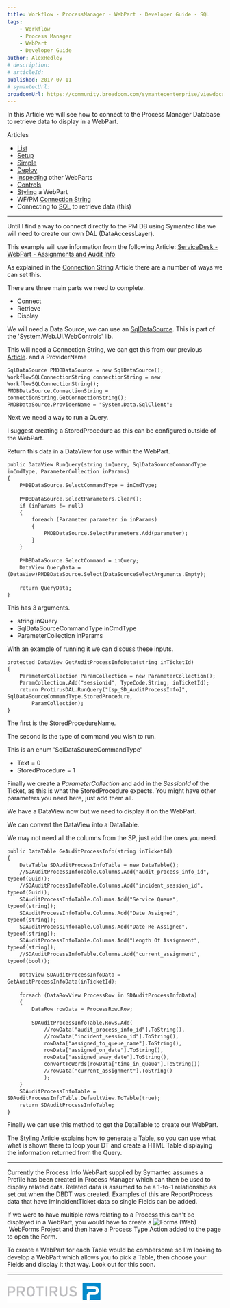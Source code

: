 ```yaml
---
title: Workflow - ProcessManager - WebPart - Developer Guide - SQL
tags:
    - Workflow
    - Process Manager
    - WebPart
    - Developer Guide
author: AlexHedley
# description: 
# articleId: 
published: 2017-07-11
# symantecUrl:
broadcomUrl: https://community.broadcom.com/symantecenterprise/viewdocument/workflow-processmanager-webpart-7?CommunityKey=04ead5e9-3643-4118-b853-afa5a58710c6&tab=librarydocuments
---
```


In this Article we will see how to connect to the Process Manager Database to retrieve data to display in a WebPart.
  
Articles
  
- [List](https://community.broadcom.com/symantecenterprise/viewdocument?DocumentKey=aa0478d7-5f5a-4be4-8369-4c74f963deeb&amp;CommunityKey=04ead5e9-3643-4118-b853-afa5a58710c6&amp;tab=librarydocuments)
- [Setup](https://community.broadcom.com/symantecenterprise/viewdocument?DocumentKey=36a9f5ee-ab0b-42e7-a75e-590ba4f256ec&amp;CommunityKey=04ead5e9-3643-4118-b853-afa5a58710c6&amp;tab=librarydocuments)
- [Simple](https://community.broadcom.com/symantecenterprise/viewdocument?DocumentKey=a3b54e8a-7492-4397-8512-8828defe25a7&amp;CommunityKey=04ead5e9-3643-4118-b853-afa5a58710c6&amp;tab=librarydocuments)
- [Deploy](https://community.broadcom.com/symantecenterprise/viewdocument?DocumentKey=74973282-5d27-4b12-a0d3-9ad29d38a2ce&amp;CommunityKey=a067504a-9710-492c-bbef-18d2ed6b44af&amp;tab=librarydocuments)
- [Inspecting](https://community.broadcom.com/symantecenterprise/viewdocument?DocumentKey=c1b3103c-afad-45f8-9f17-244fff752121&amp;CommunityKey=04ead5e9-3643-4118-b853-afa5a58710c6&amp;tab=librarydocuments) other WebParts
- [Controls](https://community.broadcom.com/symantecenterprise/viewdocument?DocumentKey=c20f9b40-20f8-4693-937a-7ca431c4d7ce&amp;CommunityKey=04ead5e9-3643-4118-b853-afa5a58710c6&amp;tab=librarydocuments)
- [Styling](https://community.broadcom.com/symantecenterprise/viewdocument?DocumentKey=ef6ee8c6-01c1-4ff5-ac42-5df52d46df04&amp;CommunityKey=04ead5e9-3643-4118-b853-afa5a58710c6&amp;tab=librarydocuments) a WebPart
- WF/PM [Connection String](https://community.broadcom.com/symantecenterprise/viewdocument?DocumentKey=849d26ef-084e-426b-a064-fbb86730e6b8&amp;CommunityKey=04ead5e9-3643-4118-b853-afa5a58710c6&amp;tab=librarydocuments)
- Connecting to [SQL](https://community.broadcom.com/symantecenterprise/viewdocument?DocumentKey=77434eb5-7ee1-4bb4-bef1-ef566cce61fb&amp;CommunityKey=04ead5e9-3643-4118-b853-afa5a58710c6&amp;tab=librarydocuments) to retrieve data (this)

- - -
  
Until I find a way to connect directly to the PM DB using Symantec libs we will need to create our own DAL (DataAccessLayer).
  
This example will use information from the following Article: [ServiceDesk - WebPart - Assignments and Audit Info](https://community.broadcom.com/symantecenterprise/viewdocument?DocumentKey=fc22d82f-994d-4b69-b692-e8cc63684308&amp;CommunityKey=04ead5e9-3643-4118-b853-afa5a58710c6&amp;tab=librarydocuments)
  
As explained in the [Connection String](https://community.broadcom.com/symantecenterprise/viewdocument?DocumentKey=849d26ef-084e-426b-a064-fbb86730e6b8&amp;CommunityKey=04ead5e9-3643-4118-b853-afa5a58710c6&amp;tab=librarydocuments) Article there are a number of ways we can set this.
  
There are three main parts we need to complete.

- Connect
- Retrieve
- Display

We will need a Data Source, we can use an [SqlDataSource](https://msdn.microsoft.com/en-us/library/system.web.ui.webcontrols.sqldatasource%28v=vs.110%29.aspx). This is part of the 'System.Web.UI.WebControls' lib.
  
This will need a Connection String, we can get this from our previous [Article](https://community.broadcom.com/symantecenterprise/viewdocument?DocumentKey=849d26ef-084e-426b-a064-fbb86730e6b8&amp;CommunityKey=04ead5e9-3643-4118-b853-afa5a58710c6&amp;tab=librarydocuments). and a ProviderName

    SqlDataSource PMDBDataSource = new SqlDataSource();
    WorkflowSQLConnectionString connectionString = new WorkflowSQLConnectionString();
    PMDBDataSource.ConnectionString = connectionString.GetConnectionString();
    PMDBDataSource.ProviderName = "System.Data.SqlClient";

Next we need a way to run a Query.
  
I suggest creating a StoredProcedure as this can be configured outside of the WebPart.
  
Return this data in a DataView for use within the WebPart.

    public DataView RunQuery(string inQuery, SqlDataSourceCommandType inCmdType, ParameterCollection inParams)
    {
        PMDBDataSource.SelectCommandType = inCmdType;
    
        PMDBDataSource.SelectParameters.Clear();
        if (inParams != null)
        {
            foreach (Parameter parameter in inParams)
            {
                PMDBDataSource.SelectParameters.Add(parameter);
            }
        }
    
        PMDBDataSource.SelectCommand = inQuery;
        DataView QueryData = (DataView)PMDBDataSource.Select(DataSourceSelectArguments.Empty);
        
        return QueryData;
    }

This has 3 arguments.

- string inQuery
- SqlDataSourceCommandType inCmdType
- ParameterCollection inParams

With an example of running it we can discuss these inputs.

    protected DataView GetAuditProcessInfoData(string inTicketId)
    {
        ParameterCollection ParamCollection = new ParameterCollection();
        ParamCollection.Add("sessionid", TypeCode.String, inTicketId);
        return ProtirusDAL.RunQuery("[sp_SD_AuditProcessInfo]", SqlDataSourceCommandType.StoredProcedure,
            ParamCollection);
    }

The first is the StoredProcedureName.
  
The second is the type of command you wish to run.
  
This is an enum 'SqlDataSourceCommandType'

- Text = 0
- StoredProcedure = 1

Finally we create a *ParameterCollection* and add in the *SessionId* of the Ticket, as this is what the StoredProcedure expects. You might have other parameters you need here, just add them all.
  
We have a DataView now but we need to display it on the WebPart.
  
We can convert the DataView into a DataTable.
  
We may not need all the columns from the SP, just add the ones you need.

    public DataTable GeAuditProcessInfo(string inTicketId)
    {
        DataTable SDAuditProcessInfoTable = new DataTable();
        //SDAuditProcessInfoTable.Columns.Add("audit_process_info_id", typeof(Guid));
        //SDAuditProcessInfoTable.Columns.Add("incident_session_id", typeof(Guid));
        SDAuditProcessInfoTable.Columns.Add("Service Queue", typeof(string));
        SDAuditProcessInfoTable.Columns.Add("Date Assigned", typeof(string));
        SDAuditProcessInfoTable.Columns.Add("Date Re-Assigned", typeof(string));
        SDAuditProcessInfoTable.Columns.Add("Length Of Assignment", typeof(string));
        //SDAuditProcessInfoTable.Columns.Add("current_assignment", typeof(bool));
    
        DataView SDAuditProcessInfoData = GetAuditProcessInfoData(inTicketId);
    
        foreach (DataRowView ProcessRow in SDAuditProcessInfoData)
        {
            DataRow rowData = ProcessRow.Row;
            
            SDAuditProcessInfoTable.Rows.Add(
                //rowData["audit_process_info_id"].ToString(),
                //rowData["incident_session_id"].ToString(),
                rowData["assigned_to_queue_name"].ToString(),
                rowData["assigned_on_date"].ToString(),
                rowData["assigned_away_date"].ToString(),
                convertToWords(rowData["time_in_queue"].ToString())
                //rowData["current_assignment"].ToString()
                );
        }
        SDAuditProcessInfoTable = SDAuditProcessInfoTable.DefaultView.ToTable(true);
        return SDAuditProcessInfoTable;
    }

Finally we can use this method to get the DataTable to create our WebPart.
  
The [Styling](https://community.broadcom.com/symantecenterprise/viewdocument?DocumentKey=ef6ee8c6-01c1-4ff5-ac42-5df52d46df04&amp;CommunityKey=04ead5e9-3643-4118-b853-afa5a58710c6&amp;tab=librarydocuments) Article explains how to generate a Table, so you can use what what is shown there to loop your DT and create a HTML Table displaying the information returned from the Query.
  
---
  
Currently the Process Info WebPart supplied by Symantec assumes a Profile has been created in Process Manager which can then be used to display related data. Related data is assumed to be a 1-to-1 relationship as set out when the DBDT was created. Examples of this are ReportProcess data that have ImIncidentTicket data so single Fields can be added.
  
If we were to have multiple rows relating to a Process this can't be displayed in a WebPart, you would have to create a ![Forms (Web)](images\FormsWeb.png) WebForms Project and then have a Process Type Action added to the page to open the Form.
  
To create a WebPart for each Table would be combersome so I'm looking to develop a WebPart which allows you to pick a Table, then choose your Fields and display it that way. Look out for this soon.
  
- - -
  
[![Protirus](images\Protirus.png)](https://www.protirus.com/)

